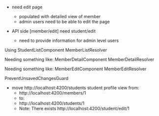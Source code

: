 - need edit page
  - populated with detailed view of member
  - admin users need to be able to edit the page

- API side [member/edit] need student/edit
  - need to provide information for admin level users


Using
StudentListComponent
MemberListResolver

Needing something like:
MemberDetailComponent
MemberDetailResolver

Needing something like:
MemberEditComponent
MemberEditResolver

PreventUnsavedChangesGuard


- move http://localhost:4200/students student profile view from:
  - http://localhost:4200/members/1
  - to:
  - http://localhost:4200/students/1
  - Note: There exists http://localhost:4200/student/edit/1